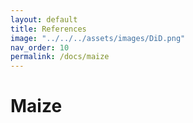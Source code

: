 ```yaml
---
layout: default
title: References
image: "../../../assets/images/DiD.png"
nav_order: 10
permalink: /docs/maize
---
```


# Maize
